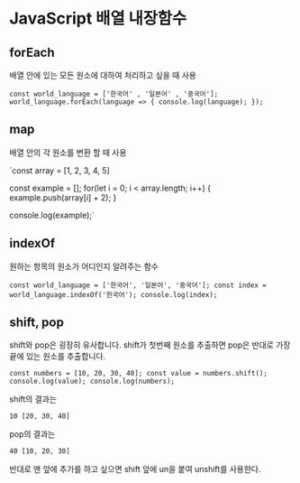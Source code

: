 # JavaScript 배열 내장함수

## forEach

배열 안에 있는 모든 원소에 대하여 처리하고 싶을 때 사용

`const world_language = ['한국어' , '일본어' , '중국어'];
world_language.forEach(language => {
	console.log(language);
	});`

## map

배열 안의 각 원소를 변환 할 때 사용

`const array = [1, 2, 3, 4, 5]

 const example = [];
 for(let i = 0; i < array.length; i++) {
 	example.push(array[i] + 2);
}

console.log(example);`

## indexOf

원하는 항목의 원소가 어디인지 알려주는 함수

`const world_language = ['한국어', '일본어', '중국어'];
 const index = world_language.indexOf('한국어');
 console.log(index);`

## shift, pop

shift와 pop은 굉장히 유사합니다.
shift가 첫번째 원소를 추출하면 pop은 반대로 가장 끝에 있는 원소를 추출합니다.

`const numbers = [10, 20, 30, 40];
 const value = numbers.shift();
 console.log(value);
 console.log(numbers);`

shift의 결과는

 `10
  [20, 30, 40]`

pop의 결과는

`40
 [10, 20, 30]`

반대로 맨 앞에 추가를 하고 싶으면 shift 앞에 un을 붙여 unshift를 사용한다.


